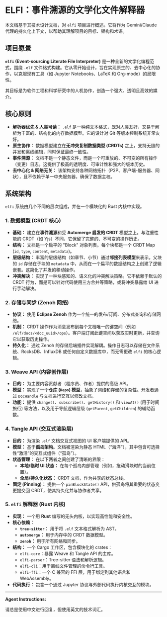 # ELFI：事件溯源的文学化文件解释器

本文档基于其技术设计文档，对 `elfi` 项目进行概述。它将作为 Gemini/Claude 代理的持久化上下文，以帮助其理解项目的目标、架构和术语。

## 项目愿景

**`elfi` (Event-sourcing Literate File Interpreter)** 是一种全新的文学化编程范式，围绕 `.elf` 文件格式构建。它从零开始设计，旨在实现原生的、去中心化的协作，以克服现有工具（如 Jupyter Notebooks、LaTeX 和 Org-mode）的局限性。

其目标是为软件工程和科学研究中的人机协作，创造一个强大、透明且高效的媒介。

## 核心原则

- **解析器优先 & 人类可读：** `.elf` 是一种纯文本格式，既对人类友好，又易于解析为丰富的、结构化的内存数据模型。它的设计对 Git 等版本控制系统非常友好。
- **原生协作：** 数据模型建立在**无冲突复制数据类型 (CRDTs)** 之上，支持无缝的并发和离线编辑，同时保证最终一致性。
- **事件溯源：** 文档不是一个静态文件，而是一个可重放的、不可变的所有操作（变更）日志。这提供了极高的透明度、可审计性和强大的版本历史。
- **去中心化 & 网络无关：** 该架构支持各种网络拓扑（P2P、客户端-服务器、网状），且不依赖于单一中央服务器，确保了数据主权。

## 系统架构

`elfi` 系统由几个不同的层次组成，并在一个模块化的 Rust 内核中实现。

### 1. 数据模型 (CRDT 核心)

- **基础：** 建立在**事件溯源**和受 **Automerge 启发的 CRDT** 模型之上。与注重性能的 CRDT（如 Yjs）不同，它保留了完整的、不可变的操作历史。
- **结构：** 文档是一个扁平的 "Block" 对象列表。每个块都是一个 CRDT Map (`id`, `type`, `content`, `metadata`)。
- **层级结构：** 丰富的层级结构（如章节、小节）通过**邻接列表模型**来表示。父块的 `id` 存储在子块的 `metadata` 中，从而在一个扁平的数据结构之上创建了逻辑嵌套。这简化了并发的移动操作。
- **冲突解决：** 实现了一种块感知的、语义化的冲突解决策略。它不依赖于默认的 CRDT 行为，而是可以针对代码使用三方合并等策略，或将冲突暴露给 UI 进行手动解决。

### 2. 存储与同步 (Zenoh 网络)

- **协议：** 使用 **Eclipse Zenoh** 作为一个统一的发布/订阅、分布式查询和存储网络。
- **机制：** CRDT 操作作为消息发布到每个文档唯一的键空间（例如 `/elf/docs/<doc_uuid>/ops`）。客户端订阅此键空间以获取实时更新，并查询它以获取历史操作。
- **持久化：** 通过 Zenoh 的存储后端插件实现解耦。操作日志可以存储在文件系统、RocksDB、InfluxDB 或任何自定义数据库中，而无需更改 `elfi` 的核心逻辑。

### 3. Weave API (内容创作层)

- **目的：** 为主要内容贡献者（程序员、作者）提供的高级 API。
- **模型：** 实现了一个**仓库 (`Repo`) 模型**，抽象了网络和存储的复杂性。开发者通过 `DocHandle` 与文档进行交互以修改文档。
- **功能：** 提供 `change()`、`subscribe()`、`getHistory()` 和 `viewAt()` (用于时间旅行) 等方法，以及用于导航逻辑层级 (`getParent`, `getChildren`) 的辅助函数。

### 4. Tangle API (交互式渲染层)

- **目的：** 为渲染 `.elf` 文档交互式视图的 UI 客户端提供的 API。
- **模型：** 基于**孤岛架构**。文档被渲染为静态 HTML（“海洋”），其中包含可选择性“激活”的交互式组件（“孤岛”）。
- **状态管理：** 在以下两者之间创建了清晰的界限：
    - **本地/临时 UI 状态：** 在每个孤岛内部管理（例如，拖动滑块时的当前位置）。
    - **全局/持久化状态：** CRDT 文档，作为共享的状态总线。
- **固定 (Pinning)：** 提供一个 `pinBlockState()` API，供孤岛将其重要的状态变更提交回 CRDT，使其持久化并与协作者共享。

### 5. `elfi` 解释器 (Rust 内核)

- **实现：** 一个用 **Rust** 编写的无头内核，以实现高性能和安全性。
- **核心依赖：**
    - **`tree-sitter`：** 用于将 `.elf` 文本格式解析为 AST。
    - **`automerge`：** 用于内存中的 CRDT 数据模型。
    - **`zenoh`：** 用于所有网络和同步。
- **结构：** 一个 Cargo 工作区，包含模块化的 crates：
    - `elfi-core`：暴露 Weave 和 Tangle API 的主库。
    - `elfi-parser`：Tree-sitter 语法和解析逻辑。
    - `elfi-cli`：用于离线文件管理的命令行工具。
    - `elfi-ffi`：一个 C 兼容的 FFI 层，用于绑定到其他语言和 WebAssembly。
- **代码执行：** 包含一个通过 Jupyter 协议与外部代码执行内核交互的模块。

---

**Agent Instructions:**

请总是使用中文进行回复，但使用英文的技术词汇。
